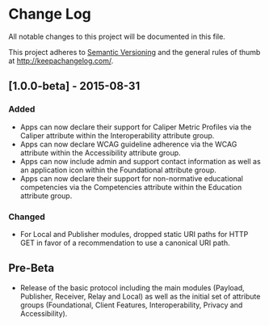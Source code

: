 # Change Log
All notable changes to this project will be documented in this file.

This project adheres to [Semantic Versioning](http://semver.org/) and the general rules of thumb at http://keepachangelog.com/.

## [1.0.0-beta] - 2015-08-31
### Added
- Apps can now declare their support for Caliper Metric Profiles via the Caliper attribute within the Interoperability attribute group.
- Apps can now declare WCAG guideline adherence via the WCAG attribute within the Accessibility attribute group.
- Apps can now include admin and support contact information as well as an application icon within the Foundational attribute group.
- Apps can now declare their support for non-normative educational competencies via the Competencies attribute within the Education attribute group.

### Changed
- For Local and Publisher modules, dropped static URI paths for HTTP GET in favor of a recommendation to use a canonical URI path.

## Pre-Beta
- Release of the basic protocol including the main modules (Payload, Publisher, Receiver, Relay and Local) as well as
the initial set of attribute groups (Foundational, Client Features, Interoperability, Privacy and Accessibility).
